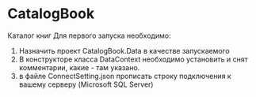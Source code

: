 # CatalogBook
Каталог книг
Для первого запуска необходимо:
1. Назначить проект CatalogBook.Data в качестве запускаемого
2. В конструкторе класса DataContext необходимо установить и снят комментарии, какие - там указано.
3. в файле ConnectSetting.json прописать строку подключения к вашему серверу (Microsoft SQL Server)
